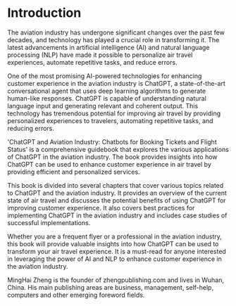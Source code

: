 # Introduction

The aviation industry has undergone significant changes over the past few decades, and technology has played a crucial role in transforming it. The latest advancements in artificial intelligence (AI) and natural language processing (NLP) have made it possible to personalize air travel experiences, automate repetitive tasks, and reduce errors.

One of the most promising AI-powered technologies for enhancing customer experience in the aviation industry is ChatGPT, a state-of-the-art conversational agent that uses deep learning algorithms to generate human-like responses. ChatGPT is capable of understanding natural language input and generating relevant and coherent output. This technology has tremendous potential for improving air travel by providing personalized experiences to travelers, automating repetitive tasks, and reducing errors.

'ChatGPT and Aviation Industry: Chatbots for Booking Tickets and Flight Status' is a comprehensive guidebook that explores the various applications of ChatGPT in the aviation industry. The book provides insights into how ChatGPT can be used to enhance customer experience in air travel by providing efficient and personalized services.

This book is divided into several chapters that cover various topics related to ChatGPT and the aviation industry. It provides an overview of the current state of air travel and discusses the potential benefits of using ChatGPT for improving customer experience. It also covers best practices for implementing ChatGPT in the aviation industry and includes case studies of successful implementations.

Whether you are a frequent flyer or a professional in the aviation industry, this book will provide valuable insights into how ChatGPT can be used to transform your air travel experience. It is a must-read for anyone interested in leveraging the power of AI and NLP to enhance customer experience in the aviation industry.

MingHai Zheng is the founder of zhengpublishing.com and lives in Wuhan, China. His main publishing areas are business, management, self-help, computers and other emerging foreword fields.
